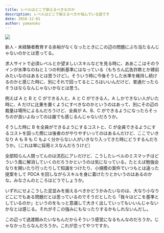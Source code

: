 ```yaml
---
title: レベルはどこで揃えるべきなのか
description: レベルはどこで揃えるべきか悩んでいる話です
date: 2016-12-01
author: yamanoku
---
```


![](https://i.gyazo.com/c478297c04039c096effec608551e963.png)

新人・未経験者教育する余裕がなくなったときにこの辺の問題にぶち当たるんじゃないのかとは思ってる。

求人サイトで必須レベルとか望ましいスキルなどを見る時に、ああここはそのラインが水準なのねと１つの判断基準にはなっている（もちろん広告詐欺とか建前みたいなのはあるとは思うけど）。そういう時に今後そうした水準を維持し続けるのかと感じた時に、別にそれで回ってるところはいいんだけど、普通だったらそうはならなんじゃないかなとは思う。

例えば A と B と C ができる人と、A と C ができる人、A しかできない人がいた時に、A だけに比重を置くようにすべきなのかというのはあって、別にその辺の裁量は場所によるんだろうけど、全員が A、B、C ができるようになったらそっちのが良いよねってのは誰でも感じるんじゃないだろうか。

そうした時に B を全員ができるようにするコストと、C が全員できるようにするコストを図った際には後者のがやりやすいってのはあるんだけど、ここでいきなり A も B も C もよく分からない人がいきなり入ってきた時にどうするんだろうか。（これは単に採用ミスなんだろうけど）

全部知らん人間ってんのは流石にアレだけど、こうしたレベルのミスマッチはどういう風に解消していくのだろうかというのは気になっている。たとえば勉強会なりを開いたり行ったりして知識をつけたり、小規模の案件でいつもとは違った提案をして PDCA を回しながらスキルを身に着けたりとかいうのはあるのかな。みなさんのところはどうでしょうか。

いずれにせよこうした足並みを揃えるべきかどうかみたいなのは、大なり小なりどこにでもある問題だとは思っているのでそうだとしたら「我々はどこを基準としているのか」というのをもっと意識して大きく出していってもいいんじゃないかなとは感じる。それがそこの強みにもなったりするかもしれないんだし。

この辺って過渡期みたいなもんだからそういう感覚になるもんなのだろうか。じゃなかったらなんだろうか。これが恋ってやつですか。
